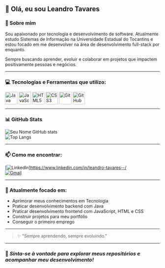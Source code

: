 
## 👋 Olá, eu sou Leandro Tavares  

### 🚀 Sobre mim  
Sou apaixonado por tecnologia e desenvolvimento de software. Atualmente estudo Sistemas de Informação na Universidade Estadual do Tocantins e estou focado em me desenvolver na área de desenvolvimento full-stack por enquanto.  

Sempre buscando aprender, evoluir e colaborar em projetos que impactem positivamente pessoas e negócios.  

---

### 💻 Tecnologias e Ferramentas que utilizo:  
<div style="display: inline_block">
  <img align="center" alt="Java" height="40" width="40" src="https://cdn.jsdelivr.net/gh/devicons/devicon/icons/java/java-original.svg">
  <img align="center" alt="JavaScript" height="40" width="40" src="https://cdn.jsdelivr.net/gh/devicons/devicon/icons/javascript/javascript-original.svg">
  <img align="center" alt="HTML5" height="40" width="40" src="https://cdn.jsdelivr.net/gh/devicons/devicon/icons/html5/html5-original.svg">
  <img align="center" alt="CSS3" height="40" width="40" src="https://cdn.jsdelivr.net/gh/devicons/devicon/icons/css3/css3-original.svg">
  <img align="center" alt="Git" height="40" width="40" src="https://cdn.jsdelivr.net/gh/devicons/devicon/icons/git/git-original.svg">
  <img align="center" alt="GitHub" height="40" width="40" src="https://cdn.jsdelivr.net/gh/devicons/devicon/icons/github/github-original.svg">
</div>  

---

### 📊 GitHub Stats  
![Seu Nome GitHub stats](https://github-readme-stats.vercel.app/api?username=SeuUsuario&show_icons=true&theme=transparent)  
![Top Langs](https://github-readme-stats.vercel.app/api/top-langs/?username=SeuUsuario&layout=compact&theme=transparent)  

---

### 📫 Como me encontrar:  
[![LinkedIn](https://img.shields.io/badge/-LinkedIn-blue?style=flat-square&logo=Linkedin&logoColor=white&link=https://www.linkedin.com/in/leandro-tavares--/)]https://www.linkedin.com/in/leandro-tavares--/  
[![Gmail](https://img.shields.io/badge/-Gmail-red?style=flat-square&logo=Gmail&logoColor=white&link=mailto:leandrosoft0813@gmail.com)](mailto:leandrosoft0813@gmail.com)  

---

### 🎯 Atualmente focado em:  
- Aprimorar meus conhecimentos em Tecnologia  
- Praticar desenvolvimento backend com Java
- Praticar desenvolvimento frontend com JavaScript, HTML e CSS  
- Construir projetos para meu portfólio
- Conseguir o primeiro emprego

---

> ✨ "Sempre aprendendo, sempre evoluindo."  

---

### 🚀 *Sinta-se à vontade para explorar meus repositórios e acompanhar meu desenvolvimento!* 
